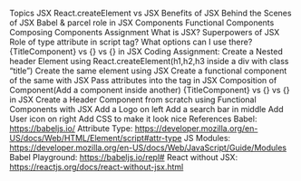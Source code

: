 Topics
JSX
React.createElement vs JSX
Benefits of JSX
Behind the Scenes of JSX
Babel & parcel role in JSX
Components
Functional Components
Composing Components
Assignment
What is JSX?
Superpowers of JSX
Role of type attribute in script tag? What options can I use there?
{TitleComponent} vs {<TitleComponent/>} vs {<TitleComponent></TitleComponent>} in JSX
Coding Assignment:
Create a Nested header Element using React.createElement(h1,h2,h3 inside a div with class “title”)
Create the same element using JSX
Create a functional component of the same with JSX
Pass attributes into the tag in JSX
Composition of Component(Add a component inside another)
{TitleComponent} vs {<TitleComponent/>} vs {<TitleComponent></TitleComponent>} in JSX
Create a Header Component from scratch using Functional Components with JSX
Add a Logo on left
Add a search bar in middle
Add User icon on right
Add CSS to make it look nice
References
Babel: https://babeljs.io/
Attribute Type: https://developer.mozilla.org/en-US/docs/Web/HTML/Element/script#attr-type
JS Modules: https://developer.mozilla.org/en-US/docs/Web/JavaScript/Guide/Modules
Babel Playground: https://babeljs.io/repl#
React without JSX: https://reactjs.org/docs/react-without-jsx.html
